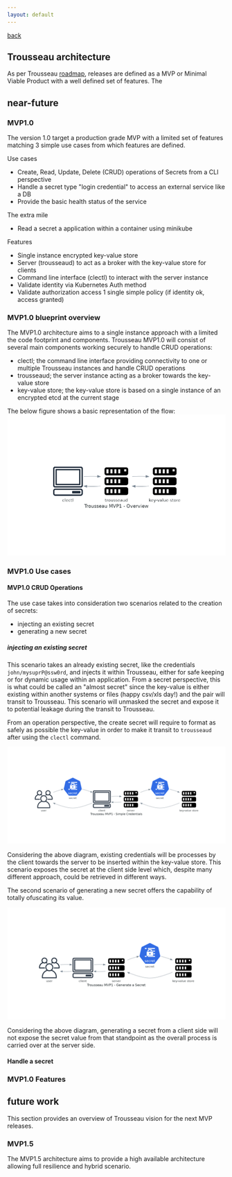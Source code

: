 ```yaml
--- 
layout: default
---
```


[back](./)

## Trousseau architecture

As per Trousseau [roadmap](./005-roadmap.html), releases are defined as a MVP or Minimal Viable Product with a well defined set of features. The 

## near-future 

### MVP1.0
The version 1.0 target a production grade MVP with a limited set of features matching 3 simple use cases from which features are defined.

Use cases
* Create, Read, Update, Delete (CRUD) operations of Secrets from a CLI perspective
* Handle a secret type "login credential" to access an external service like a DB
* Provide the basic health status of the service

The extra mile
* Read a secret a application within a container using minikube

Features
* Single instance encrypted key-value store 
* Server (trousseaud) to act as a broker with the key-value store for clients 
* Command line interface (clectl) to interact with the server instance
* Validate identity via Kubernetes Auth method
* Validate authorization access 1 single simple policy (if identity ok, access granted)

### MVP1.0 blueprint overview
The MVP1.0 architecture aims to a single instance approach with a limited the code footprint and components. Trousseau MVP1.0 will consist of several main components working securely to handle CRUD operations:

* clectl; the command line interface providing connectivity to one or multiple Trousseau instances and handle CRUD operations
* trousseaud; the server instance acting as a broker towards the key-value store
* key-value store; the key-value store is based on a single instance of an encrypted etcd at the current stage 

The below figure shows a basic representation of the flow: 
![mvp1overview](https://raw.githubusercontent.com/Trousseau-io/trousseau-io.github.io/main/assets/diagrams/trousseau_mvp1_-_overview.png)

### MVP1.0 Use cases
#### MVP1.0 CRUD Operations
The use case takes into consideration two scenarios related to the creation of secrets:
* injecting an existing secret
* generating a new secret

##### injecting an existing secret
This scenario takes an already existing secret, like the credentials ```john/mysuprP@ssw0rd```, and injects it within Trousseau, either for safe keeping or for dynamic usage within an application. 
From a secret perspective, this is what could be called an "almost secret" since the key-value is either existing within another systems or files (happy csv/xls day!) and the pair will transit to Trousseau. This scenario will unmasked the secret and expose it to potential leakage during the transit to Trousseau.

From an operation perspective, the create secret will require to format as safely as possible the key-value in order to make it transit to ```trousseaud``` after using the ```clectl``` command. 

![existingcredentials](https://raw.githubusercontent.com/Trousseau-io/trousseau-io.github.io/main/assets/diagrams/trousseau_mvp1_-_simple_credentials.png)

Considering the above diagram, existing credentials will be processes by the client towards the server to be inserted within the key-value store. 
This scenario exposes the secret at the client side level which, despite many different approach, could be retrieved in different ways. 

The second scenario of generating a new secret offers the capability of totally ofuscating its value.

![generatingsecrets](https://raw.githubusercontent.com/Trousseau-io/trousseau-io.github.io/main/assets/diagrams/trousseau_mvp1_-_generate_a_secret.png)

Considering the above diagram, generating a secret from a client side will not expose the secret value from that standpoint as the overall process is carried over at the server side.

#### Handle a secret


### MVP1.0 Features

## future work
This section provides an overview of Trousseau vision for the next MVP releases.

### MVP1.5
The MVP1.5 architecture aims to provide a high available architecture allowing full resilience and hybrid scenario. 



